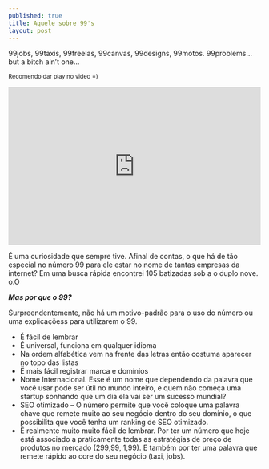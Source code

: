 ```yaml
---
published: true
title: Aquele sobre 99's
layout: post
---
```


99jobs, 99taxis, 99freelas, 99canvas, 99designs, 99motos. 99problems…but a bitch ain’t one...


<small>Recomendo dar play no video =)</small>

<iframe width="100%" height="315" src="https://www.youtube.com/embed/RplWdS63qBc" frameborder="0" allowfullscreen></iframe>

É uma curiosidade que sempre tive. Afinal de contas, o que há de tão especial no número 99 para ele estar no nome de tantas empresas da internet? Em uma busca rápida encontrei 105 batizadas sob a o duplo nove. o.O

***Mas por que o 99?***

Surpreendentemente, não há um motivo-padrão para o uso do número ou uma explicaçõess para utilizarem o 99. 

* É fácil de lembrar
* É universal, funciona em qualquer idioma
* Na ordem alfabética vem na frente das letras então costuma aparecer no topo das listas
* Ë mais fácil registrar marca e domínios
* Nome Internacional. Esse é um nome que dependendo da palavra que você usar pode ser útil no mundo inteiro, e quem não começa uma startup sonhando que um dia ela vai ser um sucesso mundial?
* SEO otimizado – O número permite que você coloque uma palavra chave que remete muito ao seu negócio dentro do seu domínio, o que possibilita que você tenha um ranking de SEO otimizado.
* É realmente muito muito fácil de lembrar. Por ter um número que hoje está associado a praticamente todas as estratégias de preço de produtos no mercado (299,99, 1,99). E também por ter uma palavra que remete rápido ao core do seu negócio (taxi, jobs). 


